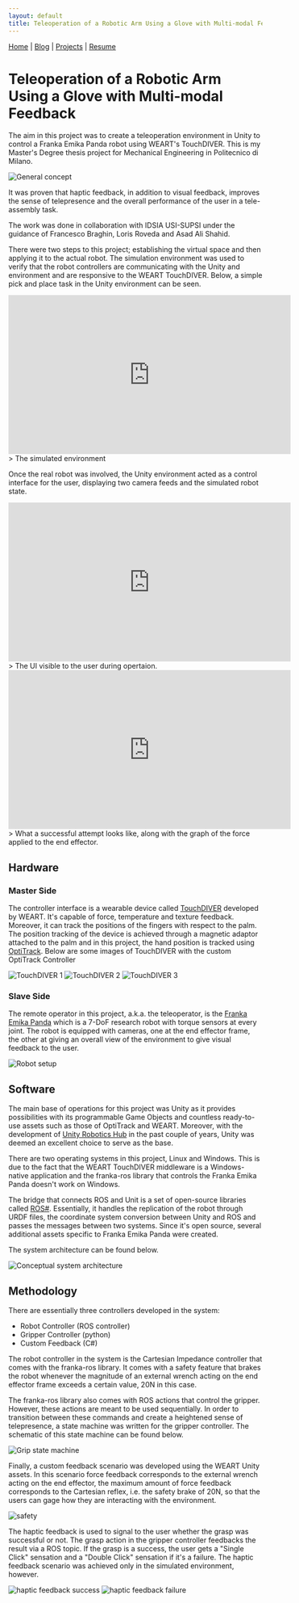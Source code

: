 ```yaml
---
layout: default
title: Teleoperation of a Robotic Arm Using a Glove with Multi-modal Feedback
---
```


[Home](/) | [Blog](/blog) | [Projects](/projects) | [Resume](/resume)

# Teleoperation of a Robotic Arm Using a Glove with Multi-modal Feedback

The aim in this project was to create a teleoperation environment in Unity to control a Franka Emika Panda robot using WEART's TouchDIVER. This is my Master's Degree thesis project for Mechanical Engineering in Politecnico di Milano.

![General concept](https://i.imgur.com/Fv5AHpw.jpg)

It was proven that haptic feedback, in addition to visual feedback, improves the sense of telepresence and the overall performance of the user in a tele-assembly task.

The work was done in collaboration with IDSIA USI-SUPSI under the guidance of Francesco Braghin, Loris Roveda and Asad Ali Shahid.

There were two steps to this project; establishing the virtual space and then applying it to the actual robot.
The simulation environment was used to verify that the robot controllers are communicating with the Unity and environment and are responsive to the WEART TouchDIVER. Below, a simple pick and place task in the Unity environment can be seen.

<iframe width="560" height="315" 
  src="https://www.youtube.com/embed/oPmNJ25dEYc" 
  frameborder="0" 
  allowfullscreen>
</iframe>
> The simulated environment

Once the real robot was involved, the Unity environment acted as a control interface for the user, displaying two camera feeds and the simulated robot state.

<iframe width="560" height="315" 
  src="https://www.youtube.com/embed/hsfufMpFk60" 
  frameborder="0" 
  allowfullscreen>
</iframe>
> The UI visible to the user during opertaion.

<iframe width="560" height="315" 
  src="https://www.youtube.com/embed/GUH9oQvIqe0" 
  frameborder="0" 
  allowfullscreen>
</iframe>
> What a successful attempt looks like, along with the graph of the force applied to the end effector.

## Hardware

### Master Side

The controller interface is a wearable device called [TouchDIVER](https://www.weart.it) developed by WEART. It's capable of force, temperature and texture feedback. Moreover, it can track the positions of the fingers with respect to the palm. The position tracking of the device is achieved through a magnetic adaptor attached to the palm and in this project, the hand position is tracked using [OptiTrack](https://optitrack.com/). Below are some images of TouchDIVER with the custom OptiTrack Controller

![TouchDIVER 1](https://i.imgur.com/CJNWdsK.jpg)
![TouchDIVER 2](https://i.imgur.com/EeSfJCr.jpg)
![TouchDIVER 3](https://i.imgur.com/JcGE1Wc.jpg)

### Slave Side

The remote operator in this project, a.k.a. the teleoperator, is the [Franka Emika Panda](https://www.franka.de/) which is a 7-DoF research robot with torque sensors at every joint. The robot is equipped with cameras, one at the end effector frame, the other at giving an overall view of the environment to give visual feedback to the user.

![Robot setup](https://i.imgur.com/crkEctd.jpg "Robot setup")

## Software

The main base of operations for this project was Unity as it provides possibilities with its programmable Game Objects and countless ready-to-use assets such as those of OptiTrack and WEART. Moreover, with the development of [Unity Robotics Hub](https://github.com/Unity-Technologies/Unity-Robotics-Hub) in the past couple of years, Unity was deemed an excellent choice to serve as the base.

There are two operating systems in this project, Linux and Windows. This is due to the fact that the WEART TouchDIVER middleware is a Windows-native application and the franka-ros library that controls the Franka Emika Panda doesn't work on Windows.

The bridge that connects ROS and Unit is a set of open-source libraries called [ROS#](https://github.com/siemens/ros-sharp). Essentially, it handles the replication of the robot through URDF files, the coordinate system conversion between Unity and ROS and passes the messages between two systems. Since it's open source, several additional assets specific to Franka Emika Panda were created.

The system architecture can be found below.

![Conceptual system architecture](https://i.imgur.com/VA2q33f.png)

## Methodology

There are essentially three controllers developed in the system:

- Robot Controller (ROS controller)
- Gripper Controller (python)
- Custom Feedback (C#)

The robot controller in the system is the Cartesian Impedance controller that comes with the franka-ros library. It comes with a safety feature that brakes the robot whenever the magnitude of an external wrench acting on the end effector frame exceeds a certain value, 20N in this case.

The franka-ros library also comes with ROS actions that control the gripper. However, these actions are meant to be used sequentially. In order to transition between these commands and create a heightened sense of telepresence, a state machine was written for the gripper controller. The schematic of this state machine can be found below.

![Grip state machine](https://i.imgur.com/qnBrhsM.png)

Finally, a custom feedback scenario was developed using the WEART Unity assets. In this scenario force feedback corresponds to the external wrench acting on the end effector, the maximum amount of force feedback corresponds to the Cartesian reflex, i.e. the safety brake of 20N, so that the users can gage how they are interacting with the environment.

![safety](https://i.imgur.com/aAZUaEd.png)

The haptic feedback is used to signal to the user whether the grasp was successful or not. The grasp action in the gripper controller feedbacks the result via a ROS topic. If the grasp is a success, the user gets a "Single Click" sensation and a "Double Click" sensation if it's a failure. The haptic feedback scenario was achieved only in the simulated environment, however.

![haptic feedback success](https://i.imgur.com/yOP0TlJ.png "Haptic Feedback scenario 1")
![haptic feedback failure](https://i.imgur.com/Wc6z8k7.png "Haptic Feedback scenario 2")

